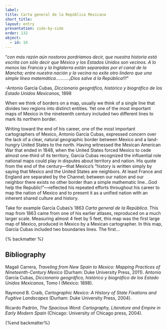 ```yaml
---
label: 
title: Carta general de la República Mexicana 
short_title: 
layout: entry
presentation: side-by-side
order: 132
object:
  - id: 10
---
```

“*con más razón aún nostoros pordríamos decir, que nuestra historia está escrita con sólo decir que México y los Estados Unidos son vecinos. A lo menos las Francia y la Inglaterra están separadas por el canal de la Mancha; entre nuestra nación y la vecina no exite otro lindero que una simple línea matemática………..¡Dios salve á la República!!!*” 

-Antonio García Cubas, *Diccionario geográfico, histórico y biográfico de los Estado Unidos Mexicanos*, 1898

When we think of borders on a map, usually we think of a single line that divides two regions into distinct entities. Yet one of the most important maps of Mexico in the nineteenth century included two different lines to mark its northern border.

Writing toward the end of his career, one of the most important cartographers of Mexico, Antonio García Cubas, expressed concern over the lack of a clear, natural geographic border between Mexico and a land-hungry United States to the north. Having witnessed the Mexican American War that ended in 1848, when the United States forced Mexico to cede almost one-third of its territory, García Cubas recognized the influential role national maps could play in disputes about territory and nation. His quote from the end of the century—that Mexico’s “history is written simply by saying that Mexico and the United States are neighbors. At least France and England are separated by the Channel; between our nation and our neighbor there exists no other border than a simple mathematic line…God help the Republic!”—reflected his repeated efforts throughout his career to map the nation of Mexico and to present it as a unified nation with an inherent shared culture and history. 

Take for example García Cubas’s 1863 *Carta general de la República*. This map from 1863 came from one of his earlier atlases, reproduced on a much larger scale. Measuring almost 4 feet by 5 feet, this map was the first large map of Mexico, produced in Mexico by a Mexican cartographer. In this map, García Cubas included two boundaries lines. The first...

{% backmatter %}

## Bibliography

Magali Carrera, *Traveling from New Spain to Mexico: Mapping Practices of Nineteenth-Century Mexico* (Durham: Duke University Press, 2011).
Antonio García Cubas, *Diccionario geográfico, histórico y biográfico de los Estado Unidos Mexicanos*, Tomo I (Mexico: 1898).

Raymond B. Craib, *Cartographic Mexico: A History of State Fixations and Fugitive Landscapes* (Durham: Duke University Press, 2004).

Ricardo Padrón, *The Spacious Word: Cartography, Literature and Empire in Early Modern Spain* (Chicago: University of Chicago press, 2004).

{%end backmatter%}
